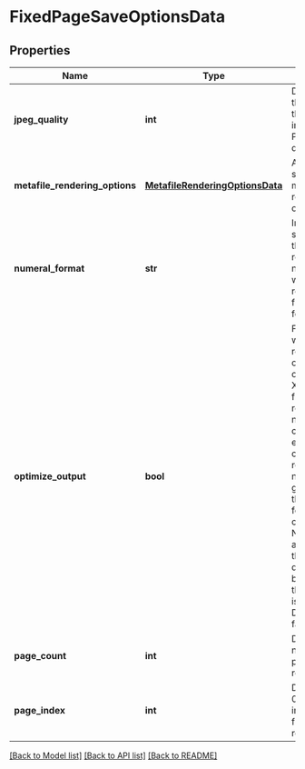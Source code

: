 # FixedPageSaveOptionsData

## Properties
Name | Type | Description | Notes
------------ | ------------- | ------------- | -------------
**jpeg_quality** | **int** | Determines the quality of the JPEG images inside PDF document. | [optional] 
**metafile_rendering_options** | [**MetafileRenderingOptionsData**](MetafileRenderingOptionsData.md) | Allows to specify metafile rendering options. | [optional] 
**numeral_format** | **str** | Indicates the symbol set that is used to represent numbers while rendering to fixed page formats | [optional] 
**optimize_output** | **bool** | Flag indicates whether it is required to optimize output of XPS.  If this flag is set redundant nested canvases and empty canvases are removed, also neighbor glyphs with the same formatting are concatenated.  Note: The accuracy of the content display may be affected if this property is set to true.  Default is false. | [optional] 
**page_count** | **int** | Determines number of pages to render | [optional] 
**page_index** | **int** | Determines 0-based index of the first page to render | [optional] 

[[Back to Model list]](../README.md#documentation-for-models) [[Back to API list]](../README.md#documentation-for-api-endpoints) [[Back to README]](../README.md)


